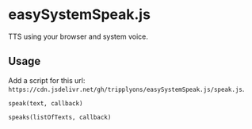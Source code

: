 # easySystemSpeak.js
TTS using your browser and system voice.


## Usage

Add a script for this url: `https://cdn.jsdelivr.net/gh/tripplyons/easySystemSpeak.js/speak.js`.

```
speak(text, callback)

speaks(listOfTexts, callback)
```
